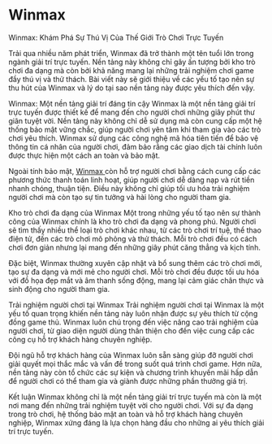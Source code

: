 # Winmax
Winmax: Khám Phá Sự Thú Vị Của Thế Giới Trò Chơi Trực Tuyến

Trải qua nhiều năm phát triển, Winmax đã trở thành một tên tuổi lớn trong ngành giải trí trực tuyến. Nền tảng này không chỉ gây ấn tượng bởi kho trò chơi đa dạng mà còn bởi khả năng mang lại những trải nghiệm chơi game đầy thú vị và thử thách. Bài viết này sẽ giới thiệu về các yếu tố tạo nên sự thu hút của Winmax và lý do tại sao nền tảng này được yêu thích đến vậy.

Winmax: Một nền tảng giải trí đáng tin cậy
Winmax là một nền tảng giải trí trực tuyến được thiết kế để mang đến cho người chơi những giây phút thư giãn tuyệt vời. Nền tảng này không chỉ dễ sử dụng mà còn cung cấp một hệ thống bảo mật vững chắc, giúp người chơi yên tâm khi tham gia vào các trò chơi yêu thích. Winmax sử dụng các công nghệ mã hóa tiên tiến để bảo vệ thông tin cá nhân của người chơi, đảm bảo rằng các giao dịch tài chính luôn được thực hiện một cách an toàn và bảo mật.

Ngoài tính bảo mật, <a href="https://winmax-vi.com"> Winmax </a>  còn hỗ trợ người chơi bằng cách cung cấp các phương thức thanh toán linh hoạt, giúp người chơi dễ dàng nạp và rút tiền nhanh chóng, thuận tiện. Điều này không chỉ giúp tối ưu hóa trải nghiệm người chơi mà còn tạo sự tin tưởng và hài lòng cho người tham gia.

Kho trò chơi đa dạng của Winmax
Một trong những yếu tố tạo nên sự thành công của Winmax chính là kho trò chơi đa dạng và phong phú. Người chơi sẽ tìm thấy nhiều thể loại trò chơi khác nhau, từ các trò chơi trí tuệ, thể thao điện tử, đến các trò chơi mô phỏng và thử thách. Mỗi trò chơi đều có cách chơi đơn giản nhưng lại mang đến những giây phút căng thẳng và kịch tính.

Đặc biệt, Winmax thường xuyên cập nhật và bổ sung thêm các trò chơi mới, tạo sự đa dạng và mới mẻ cho người chơi. Mỗi trò chơi đều được tối ưu hóa với đồ họa đẹp mắt và âm thanh sống động, mang lại cảm giác chân thực và sinh động cho người tham gia.

Trải nghiệm người chơi tại Winmax
Trải nghiệm người chơi tại Winmax là một yếu tố quan trọng khiến nền tảng này luôn nhận được sự yêu thích từ cộng đồng game thủ. Winmax luôn chú trọng đến việc nâng cao trải nghiệm của người chơi, từ giao diện người dùng thân thiện cho đến việc cung cấp các công cụ hỗ trợ khách hàng chuyên nghiệp.

Đội ngũ hỗ trợ khách hàng của Winmax luôn sẵn sàng giúp đỡ người chơi giải quyết mọi thắc mắc và vấn đề trong suốt quá trình chơi game. Hơn nữa, nền tảng này còn tổ chức các sự kiện và chương trình khuyến mãi hấp dẫn để người chơi có thể tham gia và giành được những phần thưởng giá trị.

Kết luận
Winmax không chỉ là một nền tảng giải trí trực tuyến mà còn là một nơi mang đến những trải nghiệm tuyệt vời cho người chơi. Với sự đa dạng trong trò chơi, hệ thống bảo mật an toàn và hỗ trợ khách hàng chuyên nghiệp, Winmax xứng đáng là lựa chọn hàng đầu cho những ai yêu thích giải trí trực tuyến.

